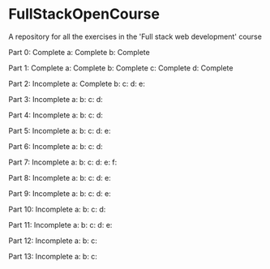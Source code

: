 # FullStackOpenCourse
A repository for all the exercises in the 'Full stack web development' course

Part 0: Complete
  a: Complete
  b: Complete
  
Part 1: Complete
  a: Complete
  b: Complete
  c: Complete
  d: Complete
  
Part 2: Incomplete
  a: Complete
  b:
  c:
  d:
  e:
  
Part 3: Incomplete
  a:
  b:
  c:
  d:
  
Part 4: Incomplete
  a:
  b:
  c:
  d:
  
Part 5: Incomplete
  a:
  b:
  c:
  d:
  e:
  
Part 6: Incomplete
  a:
  b:
  c:
  d:
  
Part 7: Incomplete
  a:
  b:
  c:
  d:
  e:
  f:
  
Part 8: Incomplete
  a:
  b:
  c:
  d:
  e:
  
Part 9: Incomplete
  a:
  b:
  c:
  d:
  e:
  
Part 10: Incomplete
  a:
  b:
  c:
  d:
  
Part 11: Incomplete
  a:
  b:
  c:
  d:
  e:
  
Part 12: Incomplete
  a:
  b:
  c:
  
Part 13: Incomplete
  a:
  b:
  c:


